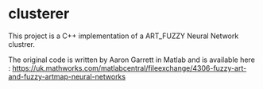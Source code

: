 # clusterer
This project is a C++ implementation of a ART_FUZZY Neural Network clustrer. 

The original code is written by Aaron Garrett in Matlab and is available here :
https://uk.mathworks.com/matlabcentral/fileexchange/4306-fuzzy-art-and-fuzzy-artmap-neural-networks

